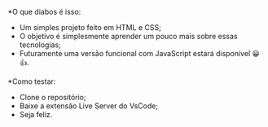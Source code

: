 *O que diabos é isso: 
- Um simples projeto feito em HTML e CSS;
- O objetivo é simplesmente aprender um pouco mais sobre essas tecnologias;
- Futuramente uma versão funcional com JavaScript estará disponível 😀👍.


*Como testar: 
- Clone o repositório;
- Baixe a extensão Live Server do VsCode;
- Seja feliz.
